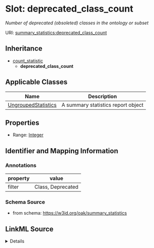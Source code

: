 # Slot: deprecated_class_count
_Number of deprecated (obsoleted) classes in the ontology or subset_


URI: [summary_statistics:deprecated_class_count](https://w3id.org/oaklib/summary_statistics.deprecated_class_count)




## Inheritance

* [count_statistic](count_statistic.md)
    * **deprecated_class_count**





## Applicable Classes

| Name | Description |
| --- | --- |
[UngroupedStatistics](UngroupedStatistics.md) | A summary statistics report object






## Properties

* Range: [Integer](Integer.md)







## Identifier and Mapping Information





### Annotations

| property | value |
| --- | --- |
| filter | Class, Deprecated |



### Schema Source


* from schema: https://w3id.org/oak/summary_statistics




## LinkML Source

<details>
```yaml
name: deprecated_class_count
annotations:
  filter:
    tag: filter
    value: Class, Deprecated
description: Number of deprecated (obsoleted) classes in the ontology or subset
from_schema: https://w3id.org/oak/summary_statistics
rank: 1000
is_a: count_statistic
alias: deprecated_class_count
owner: UngroupedStatistics
domain_of:
- UngroupedStatistics
slot_group: class_statistic_group
range: integer

```
</details>